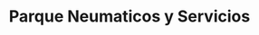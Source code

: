 ---
title: "Parque Neumaticos y Servicios"
url: /casilda/parque-neumaticos-y-servicios/
shop: Autowerkstatt
---
